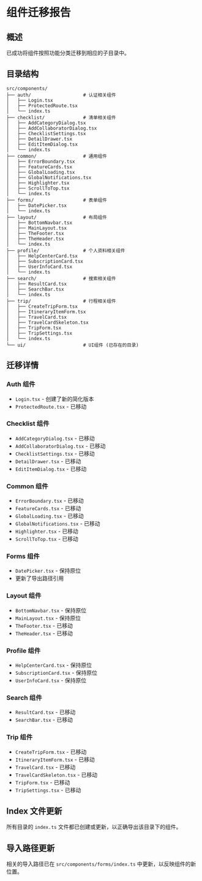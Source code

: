# 组件迁移报告

## 概述
已成功将组件按照功能分类迁移到相应的子目录中。

## 目录结构
```
src/components/
├── auth/                   # 认证相关组件
│   ├── Login.tsx
│   ├── ProtectedRoute.tsx
│   └── index.ts
├── checklist/              # 清单相关组件
│   ├── AddCategoryDialog.tsx
│   ├── AddCollaboratorDialog.tsx
│   ├── ChecklistSettings.tsx
│   ├── DetailDrawer.tsx
│   ├── EditItemDialog.tsx
│   └── index.ts
├── common/                 # 通用组件
│   ├── ErrorBoundary.tsx
│   ├── FeatureCards.tsx
│   ├── GlobalLoading.tsx
│   ├── GlobalNotifications.tsx
│   ├── Highlighter.tsx
│   ├── ScrollToTop.tsx
│   └── index.ts
├── forms/                  # 表单组件
│   ├── DatePicker.tsx
│   └── index.ts
├── layout/                 # 布局组件
│   ├── BottomNavbar.tsx
│   ├── MainLayout.tsx
│   ├── TheFooter.tsx
│   ├── TheHeader.tsx
│   └── index.ts
├── profile/                # 个人资料相关组件
│   ├── HelpCenterCard.tsx
│   ├── SubscriptionCard.tsx
│   ├── UserInfoCard.tsx
│   └── index.ts
├── search/                 # 搜索相关组件
│   ├── ResultCard.tsx
│   ├── SearchBar.tsx
│   └── index.ts
├── trip/                   # 行程相关组件
│   ├── CreateTripForm.tsx
│   ├── ItineraryItemForm.tsx
│   ├── TravelCard.tsx
│   ├── TravelCardSkeleton.tsx
│   ├── TripForm.tsx
│   ├── TripSettings.tsx
│   └── index.ts
└── ui/                     # UI组件 (已存在的目录)
```

## 迁移详情

### Auth 组件
- `Login.tsx` - 创建了新的简化版本
- `ProtectedRoute.tsx` - 已移动

### Checklist 组件
- `AddCategoryDialog.tsx` - 已移动
- `AddCollaboratorDialog.tsx` - 已移动
- `ChecklistSettings.tsx` - 已移动
- `DetailDrawer.tsx` - 已移动
- `EditItemDialog.tsx` - 已移动

### Common 组件
- `ErrorBoundary.tsx` - 已移动
- `FeatureCards.tsx` - 已移动
- `GlobalLoading.tsx` - 已移动
- `GlobalNotifications.tsx` - 已移动
- `Highlighter.tsx` - 已移动
- `ScrollToTop.tsx` - 已移动

### Forms 组件
- `DatePicker.tsx` - 保持原位
- 更新了导出路径引用

### Layout 组件
- `BottomNavbar.tsx` - 保持原位
- `MainLayout.tsx` - 保持原位
- `TheFooter.tsx` - 已移动
- `TheHeader.tsx` - 已移动

### Profile 组件
- `HelpCenterCard.tsx` - 保持原位
- `SubscriptionCard.tsx` - 保持原位
- `UserInfoCard.tsx` - 保持原位

### Search 组件
- `ResultCard.tsx` - 已移动
- `SearchBar.tsx` - 已移动

### Trip 组件
- `CreateTripForm.tsx` - 已移动
- `ItineraryItemForm.tsx` - 已移动
- `TravelCard.tsx` - 已移动
- `TravelCardSkeleton.tsx` - 已移动
- `TripForm.tsx` - 已移动
- `TripSettings.tsx` - 已移动

## Index 文件更新
所有目录的 `index.ts` 文件都已创建或更新，以正确导出该目录下的组件。

## 导入路径更新
相关的导入路径已在 `src/components/forms/index.ts` 中更新，以反映组件的新位置。
